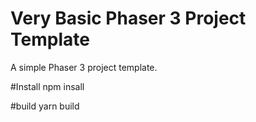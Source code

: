 # Very Basic Phaser 3 Project Template

A simple Phaser 3 project template.


#Install
npm insall

#build
yarn build